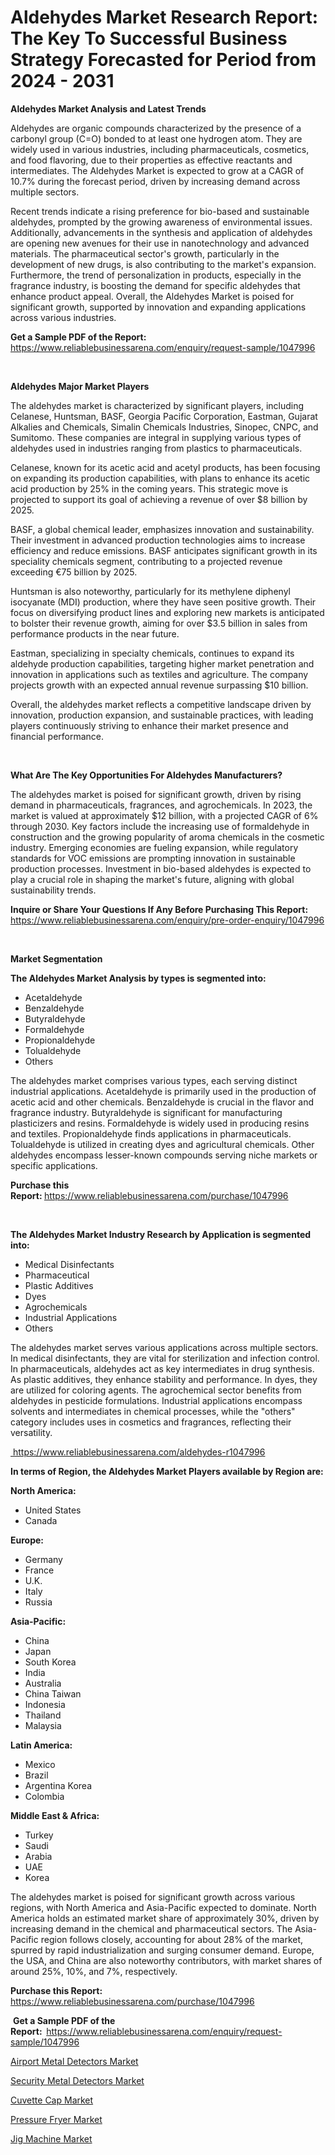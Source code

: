 <p><h1>Aldehydes Market Research Report: The Key To Successful Business Strategy Forecasted for Period from 2024 - 2031</h1></p><p><strong>Aldehydes Market Analysis and Latest Trends</strong></p>
<p><p>Aldehydes are organic compounds characterized by the presence of a carbonyl group (C=O) bonded to at least one hydrogen atom. They are widely used in various industries, including pharmaceuticals, cosmetics, and food flavoring, due to their properties as effective reactants and intermediates. The Aldehydes Market is expected to grow at a CAGR of 10.7% during the forecast period, driven by increasing demand across multiple sectors.</p><p>Recent trends indicate a rising preference for bio-based and sustainable aldehydes, prompted by the growing awareness of environmental issues. Additionally, advancements in the synthesis and application of aldehydes are opening new avenues for their use in nanotechnology and advanced materials. The pharmaceutical sector's growth, particularly in the development of new drugs, is also contributing to the market's expansion. Furthermore, the trend of personalization in products, especially in the fragrance industry, is boosting the demand for specific aldehydes that enhance product appeal. Overall, the Aldehydes Market is poised for significant growth, supported by innovation and expanding applications across various industries.</p></p>
<p><strong>Get a Sample PDF of the Report:&nbsp;</strong> <a href="https://www.reliablebusinessarena.com/enquiry/request-sample/1047996?utm_campaign=1444&utm_medium=2&utm_source=Github&utm_content=ia&utm_term=21102024&utm_id=aldehydes">https://www.reliablebusinessarena.com/enquiry/request-sample/1047996</a></p>
<p>&nbsp;</p>
<p><strong>Aldehydes Major Market Players</strong></p>
<p><p>The aldehydes market is characterized by significant players, including Celanese, Huntsman, BASF, Georgia Pacific Corporation, Eastman, Gujarat Alkalies and Chemicals, Simalin Chemicals Industries, Sinopec, CNPC, and Sumitomo. These companies are integral in supplying various types of aldehydes used in industries ranging from plastics to pharmaceuticals.</p><p>Celanese, known for its acetic acid and acetyl products, has been focusing on expanding its production capabilities, with plans to enhance its acetic acid production by 25% in the coming years. This strategic move is projected to support its goal of achieving a revenue of over $8 billion by 2025. </p><p>BASF, a global chemical leader, emphasizes innovation and sustainability. Their investment in advanced production technologies aims to increase efficiency and reduce emissions. BASF anticipates significant growth in its speciality chemicals segment, contributing to a projected revenue exceeding €75 billion by 2025.</p><p>Huntsman is also noteworthy, particularly for its methylene diphenyl isocyanate (MDI) production, where they have seen positive growth. Their focus on diversifying product lines and exploring new markets is anticipated to bolster their revenue growth, aiming for over $3.5 billion in sales from performance products in the near future.</p><p>Eastman, specializing in specialty chemicals, continues to expand its aldehyde production capabilities, targeting higher market penetration and innovation in applications such as textiles and agriculture. The company projects growth with an expected annual revenue surpassing $10 billion.</p><p>Overall, the aldehydes market reflects a competitive landscape driven by innovation, production expansion, and sustainable practices, with leading players continuously striving to enhance their market presence and financial performance.</p></p>
<p>&nbsp;</p>
<p><strong>What Are The Key Opportunities For Aldehydes Manufacturers?</strong></p>
<p><p>The aldehydes market is poised for significant growth, driven by rising demand in pharmaceuticals, fragrances, and agrochemicals. In 2023, the market is valued at approximately $12 billion, with a projected CAGR of 6% through 2030. Key factors include the increasing use of formaldehyde in construction and the growing popularity of aroma chemicals in the cosmetic industry. Emerging economies are fueling expansion, while regulatory standards for VOC emissions are prompting innovation in sustainable production processes. Investment in bio-based aldehydes is expected to play a crucial role in shaping the market's future, aligning with global sustainability trends.</p></p>
<p><strong>Inquire or Share Your Questions If Any Before Purchasing This Report:</strong> <a href="https://www.reliablebusinessarena.com/enquiry/pre-order-enquiry/1047996?utm_campaign=1444&utm_medium=2&utm_source=Github&utm_content=ia&utm_term=21102024&utm_id=aldehydes">https://www.reliablebusinessarena.com/enquiry/pre-order-enquiry/1047996</a></p>
<p>&nbsp;</p>
<p><strong>Market Segmentation</strong></p>
<p><strong>The Aldehydes Market Analysis by types is segmented into:</strong></p>
<p><ul><li>Acetaldehyde</li><li>Benzaldehyde</li><li>Butyraldehyde</li><li>Formaldehyde</li><li>Propionaldehyde</li><li>Tolualdehyde</li><li>Others</li></ul></p>
<p><p>The aldehydes market comprises various types, each serving distinct industrial applications. Acetaldehyde is primarily used in the production of acetic acid and other chemicals. Benzaldehyde is crucial in the flavor and fragrance industry. Butyraldehyde is significant for manufacturing plasticizers and resins. Formaldehyde is widely used in producing resins and textiles. Propionaldehyde finds applications in pharmaceuticals. Tolualdehyde is utilized in creating dyes and agricultural chemicals. Other aldehydes encompass lesser-known compounds serving niche markets or specific applications.</p></p>
<p><strong>Purchase this Report:&nbsp;</strong><a href="https://www.reliablebusinessarena.com/purchase/1047996?utm_campaign=1444&utm_medium=2&utm_source=Github&utm_content=ia&utm_term=21102024&utm_id=aldehydes">https://www.reliablebusinessarena.com/purchase/1047996</a></p>
<p>&nbsp;</p>
<p><strong>The Aldehydes Market Industry Research by Application is segmented into:</strong></p>
<p><ul><li>Medical Disinfectants</li><li>Pharmaceutical</li><li>Plastic Additives</li><li>Dyes</li><li>Agrochemicals</li><li>Industrial Applications</li><li>Others</li></ul></p>
<p><p>The aldehydes market serves various applications across multiple sectors. In medical disinfectants, they are vital for sterilization and infection control. In pharmaceuticals, aldehydes act as key intermediates in drug synthesis. As plastic additives, they enhance stability and performance. In dyes, they are utilized for coloring agents. The agrochemical sector benefits from aldehydes in pesticide formulations. Industrial applications encompass solvents and intermediates in chemical processes, while the "others" category includes uses in cosmetics and fragrances, reflecting their versatility.</p></p>
<p><a href="https://www.reliablebusinessarena.com/aldehydes-r1047996?utm_campaign=1444&utm_medium=2&utm_source=Github&utm_content=ia&utm_term=21102024&utm_id=aldehydes">&nbsp;https://www.reliablebusinessarena.com/aldehydes-r1047996</a></p>
<p><strong>In terms of Region, the Aldehydes Market Players available by Region are:</strong></p>
<p>
    <p> <strong> North America: </strong>
        <ul>
            <li>United States</li>
            <li>Canada</li>
        </ul>
        </p> 
    <p> <strong> Europe: </strong>
        <ul>
            <li>Germany</li>
            <li>France</li>
            <li>U.K.</li>
            <li>Italy</li>
            <li>Russia</li>
        </ul>
        </p> 
    <p> <strong> Asia-Pacific: </strong>
        <ul>
            <li>China</li>
            <li>Japan</li>
            <li>South Korea</li>
            <li>India</li>
            <li>Australia</li>
            <li>China Taiwan</li>
            <li>Indonesia</li>
            <li>Thailand</li>
            <li>Malaysia</li>
        </ul>
        </p> 
    <p> <strong> Latin America: </strong>
        <ul>
            <li>Mexico</li>
            <li>Brazil</li>
            <li>Argentina Korea</li>
            <li>Colombia</li>
        </ul>
        </p> 
    <p> <strong> Middle East & Africa: </strong>
        <ul>
            <li>Turkey</li>
            <li>Saudi</li>
            <li>Arabia</li>
            <li>UAE</li>
            <li>Korea</li>
        </ul>
    </p>
    </p>
<p><p>The aldehydes market is poised for significant growth across various regions, with North America and Asia-Pacific expected to dominate. North America holds an estimated market share of approximately 30%, driven by increasing demand in the chemical and pharmaceutical sectors. The Asia-Pacific region follows closely, accounting for about 28% of the market, spurred by rapid industrialization and surging consumer demand. Europe, the USA, and China are also noteworthy contributors, with market shares of around 25%, 10%, and 7%, respectively.</p></p>
<p><strong>Purchase this Report: </strong><a href="https://www.reliablebusinessarena.com/purchase/1047996?utm_campaign=1444&utm_medium=2&utm_source=Github&utm_content=ia&utm_term=21102024&utm_id=aldehydes">https://www.reliablebusinessarena.com/purchase/1047996</a></p>
<p>&nbsp;<strong>Get a Sample PDF of the Report:&nbsp;&nbsp;</strong><a href="https://www.reliablebusinessarena.com/enquiry/request-sample/1047996?utm_campaign=1444&utm_medium=2&utm_source=Github&utm_content=ia&utm_term=21102024&utm_id=aldehydes">https://www.reliablebusinessarena.com/enquiry/request-sample/1047996</a></p>
<p><strong></strong></p>
<p><p><a href="https://github.com/mabutironaldo/Market-Research-Report-List-6/blob/main/airport-metal-detectors-market.md?utm_campaign=1444&utm_medium=2&utm_source=Github&utm_content=ia&utm_term=21102024&utm_id=aldehydes">Airport Metal Detectors Market</a></p><p><a href="https://github.com/AshikRahman991/Market-Research-Report-List-1/blob/main/security-metal-detectors-market.md?utm_campaign=1444&utm_medium=2&utm_source=Github&utm_content=ia&utm_term=21102024&utm_id=aldehydes">Security Metal Detectors Market</a></p><p><a href="https://www.linkedin.com/pulse/cuvette-cap-market-global-regional-analysis-focus-end-ojaef?utm_campaign=1444&utm_medium=2&utm_source=Github&utm_content=ia&utm_term=21102024&utm_id=aldehydes">Cuvette Cap Market</a></p><p><a href="https://issuu.com/reportprime-2/docs/pressure-fryer-market-size-2030.ppt_3d5c1ab846f607?utm_campaign=1444&utm_medium=2&utm_source=Github&utm_content=ia&utm_term=21102024&utm_id=aldehydes">Pressure Fryer Market</a></p><p><a href="https://issuu.com/reportprime-2/docs/jig-machine-market-size-2030.pptx_2e8ba5e818dcfa?utm_campaign=1444&utm_medium=2&utm_source=Github&utm_content=ia&utm_term=21102024&utm_id=aldehydes">Jig Machine Market</a></p></p>